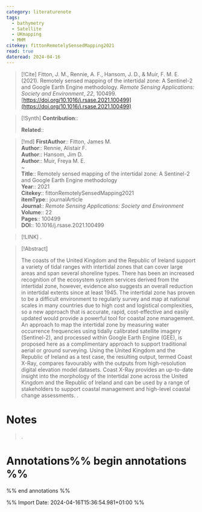 ```yaml
---
category: literaturenote
tags:
  - bathymetry
  - Satellite
  - UKmapping
  - MHM
citekey: fittonRemotelySensedMapping2021
read: true
dateread: 2024-04-16
---
```


> [!Cite]
> Fitton, J. M., Rennie, A. F., Hansom, J. D., & Muir, F. M. E. (2021). Remotely sensed mapping of the intertidal zone: A Sentinel-2 and Google Earth Engine methodology. _Remote Sensing Applications: Society and Environment_, _22_, 100499. [https://doi.org/10.1016/j.rsase.2021.100499](https://doi.org/10.1016/j.rsase.2021.100499)

>[!Synth]
>**Contribution**:: 
>
>**Related**:: 
>

>[!md]
> **FirstAuthor**:: Fitton, James M.  
> **Author**:: Rennie, Alistair F.  
> **Author**:: Hansom, Jim D.  
> **Author**:: Muir, Freya M. E.  
~    
> **Title**:: Remotely sensed mapping of the intertidal zone: A Sentinel-2 and Google Earth Engine methodology  
> **Year**:: 2021   
> **Citekey**:: fittonRemotelySensedMapping2021  
> **itemType**:: journalArticle  
> **Journal**:: *Remote Sensing Applications: Society and Environment*  
> **Volume**:: 22   
> **Pages**:: 100499  
> **DOI**:: 10.1016/j.rsase.2021.100499    

> [!LINK] 
>.

> [!Abstract]
>
> The coasts of the United Kingdom and the Republic of Ireland support a variety of tidal ranges with intertidal zones that can cover large areas and span several shoreline types. There has been an increased recognition of the ecosystem system services derived from the intertidal zone, however, evidence also suggests an overall reduction in intertidal extents since at least 1945. The intertidal zone has proven to be a difficult environment to regularly survey and map at national scales in many countries due to high cost and logistical complexities, so a new approach that is accurate, rapid, cost-effective and easily updated would provide a powerful tool for coastal zone management. An approach to map the intertidal zone by measuring water occurrence frequencies using tidally calibrated satellite imagery (Sentinel-2), and processed within Google Earth Engine (GEE), is proposed here as a complimentary approach to support traditional aerial or ground surveying. Using the United Kingdom and the Republic of Ireland as a test case, the resulting output, termed Coast X-Ray, compares favourably with the outputs from high-resolution digital elevation model datasets. Coast X-Ray provides an up-to-date insight into the morphology of the intertidal zone across the United Kingdom and the Republic of Ireland and can be used by a range of stakeholders to support coastal management and high-level coastal change assessments.
>.
> 
# Notes
>.


# Annotations%% begin annotations %%


%% end annotations %%

%% Import Date: 2024-04-16T15:36:54.981+01:00 %%
